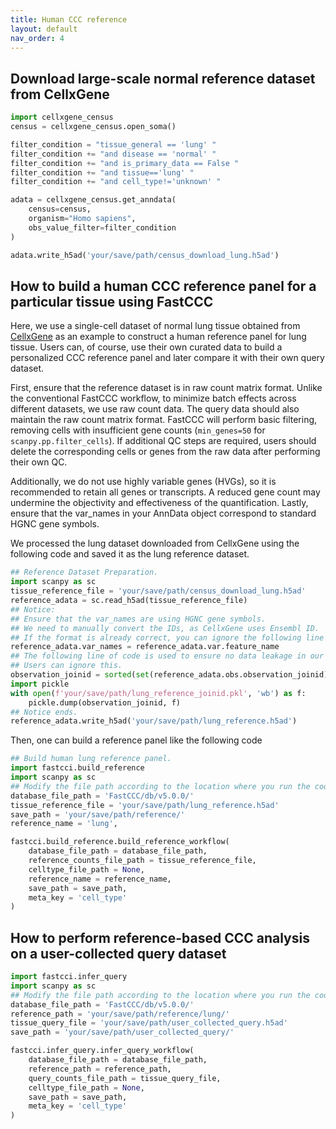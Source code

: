 ```yaml
---
title: Human CCC reference
layout: default
nav_order: 4
---
```


## Download large-scale normal reference dataset from CellxGene
```python
import cellxgene_census
census = cellxgene_census.open_soma()

filter_condition = "tissue_general == 'lung' "
filter_condition += "and disease == 'normal' "
filter_condition += "and is_primary_data == False "
filter_condition += "and tissue=='lung' "
filter_condition += "and cell_type!='unknown' "

adata = cellxgene_census.get_anndata(
    census=census,
    organism="Homo sapiens",
    obs_value_filter=filter_condition
)

adata.write_h5ad('your/save/path/census_download_lung.h5ad')
```

## How to build a human CCC reference panel for a particular tissue using FastCCC
Here, we use a single-cell dataset of normal lung tissue obtained from [CellxGene] as an example to construct a human reference panel for lung tissue. Users can, of course, use their own curated data to build a personalized CCC reference panel and later compare it with their own query dataset.

First, ensure that the reference dataset is in raw count matrix format. Unlike the conventional FastCCC workflow, to minimize batch effects across different datasets, we use raw count data. The query data should also maintain the raw count matrix format. FastCCC will perform basic filtering, removing cells with insufficient gene counts (`min_genes=50` for `scanpy.pp.filter_cells`). If additional QC steps are required, users should delete the corresponding cells or genes from the raw data after performing their own QC.

Additionally, we do not use highly variable genes (HVGs), so it is recommended to retain all genes or transcripts. A reduced gene count may undermine the objectivity and effectiveness of the quantification. Lastly, ensure that the var_names in your AnnData object correspond to standard HGNC gene symbols.

We processed the lung dataset downloaded from CellxGene using the following code and saved it as the lung reference dataset.

```python
## Reference Dataset Preparation.
import scanpy as sc
tissue_reference_file = 'your/save/path/census_download_lung.h5ad'
reference_adata = sc.read_h5ad(tissue_reference_file)
## Notice:
## Ensure that the var_names are using HGNC gene symbols.
## We need to manually convert the IDs, as CellxGene uses Ensembl ID.
## If the format is already correct, you can ignore the following line of code.
reference_adata.var_names = reference_adata.var.feature_name 
## The following line of code is used to ensure no data leakage in our validation. 
## Users can ignore this.
observation_joinid = sorted(set(reference_adata.obs.observation_joinid))
import pickle
with open(f'your/save/path/lung_reference_joinid.pkl', 'wb') as f:
    pickle.dump(observation_joinid, f)
## Notice ends.
reference_adata.write_h5ad('your/save/path/lung_reference.h5ad')
```
Then, one can build a reference panel like the following code
```python
## Build human lung reference panel.
import fastcci.build_reference
import scanpy as sc
## Modify the file path according to the location where you run the code.
database_file_path = 'FastCCC/db/v5.0.0/' 
tissue_reference_file = 'your/save/path/lung_reference.h5ad'
save_path = 'your/save/path/reference/'
reference_name = 'lung',

fastcci.build_reference.build_reference_workflow(
    database_file_path = database_file_path,
    reference_counts_file_path = tissue_reference_file,
    celltype_file_path = None,
    reference_name = reference_name,
    save_path = save_path,
    meta_key = 'cell_type'
)
```

## How to perform reference-based CCC analysis on a user-collected query dataset

```python
import fastcci.infer_query
import scanpy as sc
## Modify the file path according to the location where you run the code.
database_file_path = 'FastCCC/db/v5.0.0/' 
reference_path = 'your/save/path/reference/lung/'
tissue_query_file = 'your/save/path/user_collected_query.h5ad'
save_path = 'your/save/path/user_collected_query/'

fastcci.infer_query.infer_query_workflow(
    database_file_path = database_file_path,
    reference_path = reference_path,
    query_counts_file_path = tissue_query_file,
    celltype_file_path = None,
    save_path = save_path,
    meta_key = 'cell_type'
)
```

[CellxGene]: https://cellxgene.cziscience.com/